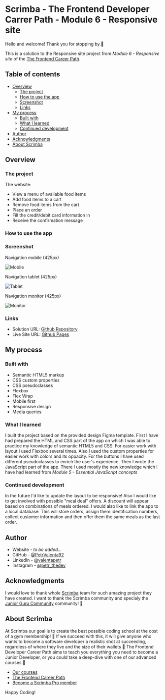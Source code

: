 # Scrimba - The Frontend Developer Carrer Path - Module 6 - Responsive site

Hello and welcome! Thank you for stopping by.🤠

This is a solution to the Responsive site project from _Module 6 - Responsive site_ of the [The Frontend Career Path](https://scrimba.com/learn/frontend).

## Table of contents

- [Overview](#overview)
  - [The project](#the-challenge)
  - [How to use the app](#how-to-use-the-app)
  - [Screenshot](#screenshot)
  - [Links](#links)
- [My process](#my-process)
  - [Built with](#built-with)
  - [What I learned](#what-i-learned)
  - [Continued development](#continued-development)
- [Author](#author)
- [Acknowledgments](#acknowledgments)
- [About Scrimba](#about-scrimba)

## Overview

### The project

The website:

- View a menu of available food items
- Add food items to a cart
- Remove food items from the cart
- Place an order
- Fill the credit/debit card information in
- Receive the confirmation message

### How to use the app

### Screenshot

Navigation mobile (425px)

![Mobile](./images/screenshots/Nav_425px.png)

Navigation tablet (425px)

![Tablet](./images/screenshots/Nav_768px.png)

Navigation monitor (425px)

![Monitor](./images/screenshots/Nav_1440px.png)

### Links

- Solution URL: [Github Repository](https://github.com/PetrValenta92/my-first-responsive-site)
- Live Site URL: [Github Pages](https://petrvalenta92.github.io/my-first-responsive-site/)

## My process

### Built with

- Semantic HTML5 markup
- CSS custom properties
- CSS pseudoclasses
- Flexbox
- Flex Wrap
- Mobile first
- Responsive design
- Media queries

### What I learned

I built the project based on the provided design Figma template. First I have had prepared the HTML and CSS part of the app on which I was able to practice my knowledge of semantic HTML5 and CSS. For easier work with layout I used Flexbox several times. Also I used the custom properties for easier work with colors and its oppacity. For the buttons I have used different pseudoclasses to enrich the user's experience.
Then I wrote the JavaScript part of the app. There I used mostly the new knowledge which I have had learned from _Module 5 - Essential JavaScript concepts_

### Continued development

In the future I'd like to update the layout to be responsive! Also I would like to get involved with possible "meal deal" offers. A discount will appear based on combinations of meals ordered. I would also like to link the app to a local database. This will store orders, assign them identification numbers, collect customer information and then offer them the same meals as the last order.

## Author

- Website - _to be added..._
- GitHub - [@PetrValenta92](https://github.com/PetrValenta92)
- LinkedIn - [@valentapetr](https://www.linkedin.com/in/valentapetr/)
- Instagram - [@petr_thedev](https://www.instagram.com/petr_thedev/)

## Acknowledgments

I would love to thank whole [Scrimba](https://scrimba.com) team for such amazing project they have created. I want to thank the Scrimba community and specialy the [Junior Guru Community](https://junior.guru/) community! 🐣

## About Scrimba

At Scrimba our goal is to create the best possible coding school at the cost of a gym membership! 💜
If we succeed with this, it will give anyone who wants to become a software developer a realistic shot at succeeding, regardless of where they live and the size of their wallets 🎉
The Frontend Developer Career Path aims to teach you everything you need to become a Junior Developer, or you could take a deep-dive with one of our advanced courses 🚀

- [Our courses](https://scrimba.com/allcourses)
- [The Frontend Career Path](https://scrimba.com/learn/frontend)
- [Become a Scrimba Pro member](https://scrimba.com/pricing)

Happy Coding!
